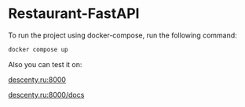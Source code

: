 Restaurant-FastAPI
==========
To run the project using docker-compose, run the following command:
```bash
docker compose up
```
Also you can test it on:

[descenty.ru:8000](http://descenty.ru:8000)

[descenty.ru:8000/docs](http://descenty.ru:8000/docs)
